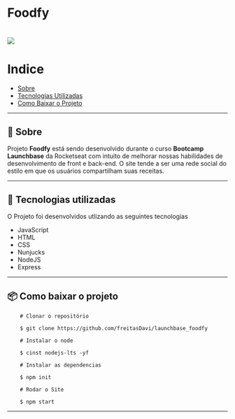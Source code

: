 #  Foodfy

<h1 allign="center">
    <img src="assets/foodfy.gif">
</h1>

#     Indice
- [Sobre](#-sobre)
- [Tecnologias Utilizadas](#-tecnologias-utilizadas)
- [Como Baixar o Projeto](#-como-baixar-o-projeto)

---

## 📖     Sobre
Projeto **Foodfy** está sendo desenvolvido durante o curso **Bootcamp Launchbase** da Rocketseat com intuito de melhorar nossas habilidades de desenvolvimento de front e back-end.
O site tende a ser uma rede social do estilo em que os usuários compartilham suas receitas.

---

## 🚀     Tecnologias utilizadas

O Projeto foi desenvolvidos utlizando as seguintes tecnologias

- JavaScript
- HTML
- CSS
- Nunjucks
- NodeJS
- Express

--- 

## 📦     Como baixar o projeto

```
    # Clonar o repositório

    $ git clone https://github.com/freitasDavi/launchbase_foodfy

    # Instalar o node

    $ cinst nodejs-lts -yf

    # Instalar as dependencias

    $ npm init 
    
    # Rodar o Site
    
    $ npm start

```

--- 
